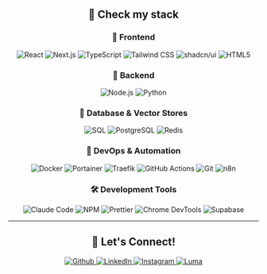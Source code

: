 <div align="center">
  
  <h2>🚀 Check my stack</h2>
  
  <!-- Frontend -->
  <div>
    <h3>🎨 Frontend</h3>
    <p>
      <img alt="React" src="https://img.shields.io/badge/-React-45b8d8?style=flat-square&logo=react&logoColor=white" />
      <img alt="Next.js" src="https://img.shields.io/badge/-Next.js-000000?style=flat-square&logo=next.js&logoColor=white" />
      <img alt="TypeScript" src="https://img.shields.io/badge/-TypeScript-007ACC?style=flat-square&logo=typescript&logoColor=white" />
      <img alt="Tailwind CSS" src="https://img.shields.io/badge/-Tailwind_CSS-06B6D4?style=flat-square&logo=tailwindcss&logoColor=white" />
      <img alt="shadcn/ui" src="https://img.shields.io/badge/-shadcn/ui-000000?style=flat-square&logo=shadcnui&logoColor=white" />
      <img alt="HTML5" src="https://img.shields.io/badge/-HTML5-E34F26?style=flat-square&logo=html5&logoColor=white" />
    </p>
  </div>
  
  <!-- Backend -->
  <div>
    <h3>🚀 Backend</h3>
    <p>
      <img alt="Node.js" src="https://img.shields.io/badge/-Node.js-43853d?style=flat-square&logo=Node.js&logoColor=white" />
      <img alt="Python" src="https://img.shields.io/badge/-Python-3776AB?style=flat-square&logo=python&logoColor=white" />
    </p>
  </div>
  
  <!-- Database -->
  <div>
    <h3>💾 Database & Vector Stores</h3>
    <p>
      <img alt="SQL" src="https://img.shields.io/badge/-SQL-4479A1?style=flat-square&logo=mysql&logoColor=white" />
      <img alt="PostgreSQL" src="https://img.shields.io/badge/-PostgreSQL-336791?style=flat-square&logo=postgresql&logoColor=white" />
      <img alt="Redis" src="https://img.shields.io/badge/-Redis-DC382D?style=flat-square&logo=redis&logoColor=white" />
    </p>
  </div>
  
  <!-- DevOps -->
  <div>
    <h3>🐳 DevOps & Automation</h3>
    <p>
      <img alt="Docker" src="https://img.shields.io/badge/-Docker-46a2f1?style=flat-square&logo=docker&logoColor=white" />
      <img alt="Portainer" src="https://img.shields.io/badge/-Portainer-13BEF9?style=flat-square&logo=portainer&logoColor=white" />
      <img alt="Traefik" src="https://img.shields.io/badge/-Traefik-24A1C1?style=flat-square&logo=traefikproxy&logoColor=white" />
      <img alt="GitHub Actions" src="https://img.shields.io/badge/-Github_Actions-2088FF?style=flat-square&logo=github-actions&logoColor=white" />
      <img alt="Git" src="https://img.shields.io/badge/-Git-F05032?style=flat-square&logo=git&logoColor=white" />
      <img alt="n8n" src="https://img.shields.io/badge/-n8n-EA4B71?style=flat-square&logo=n8n&logoColor=white" />
    </p>
  </div>
  
  <!-- Development Tools -->
  <div>
    <h3>🛠️ Development Tools</h3>
    <p>
      <img alt="Claude Code" src="https://img.shields.io/badge/-Claude_Code-CC785C?style=flat-square&logo=anthropic&logoColor=white" />
      <img alt="NPM" src="https://img.shields.io/badge/-NPM-CB3837?style=flat-square&logo=npm&logoColor=white" />
      <img alt="Prettier" src="https://img.shields.io/badge/-Prettier-F7B93E?style=flat-square&logo=prettier&logoColor=white" />
      <img alt="Chrome DevTools" src="https://img.shields.io/badge/-Chrome_DevTools-4285F4?style=flat-square&logo=googlechrome&logoColor=white" />
      <img alt="Supabase" src="https://img.shields.io/badge/-Supabase-3ECF8E?style=flat-square&logo=supabase&logoColor=white" />
    </p>
  </div>
  
  ---
  
  <h2>💬 Let's Connect!</h2>
  <p>
    <a href="https://github.com/OshanKHZ" target="_blank">
      <img alt="Github" src="https://img.shields.io/badge/GitHub-%2312100E.svg?&style=flat&logo=Github&logoColor=white" />
    </a> <a href="https://www.linkedin.com/in/lucas-lima-oshan" target="_blank">
      <img alt="LinkedIn" src="https://img.shields.io/badge/LinkedIn-%230077B5.svg?&style=flat&logo=linkedin&logoColor=white" />
    </a> <a href="https://instagram.com/oshan.ia" target="_blank">
      <img alt="Instagram" src="https://img.shields.io/badge/Instagram-%23E4405F.svg?&style=flat&logo=instagram&logoColor=white" />
    </a> <a href="https://lu.ma/user/usr-uLHZifjwG7xztg7" target="_blank">
      <img alt="Luma" src="https://img.shields.io/badge/Luma-%23FF6154.svg?&style=flat&logo=luma&logoColor=white" />
    </a>
  </p>
  
</div>
